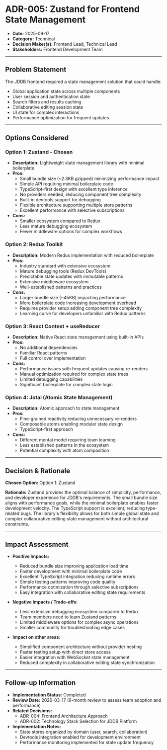 # ADR-005: Zustand for Frontend State Management

- **Date:** 2025-09-17
- **Category:** Technical
- **Decision Maker(s):** Frontend Lead, Technical Lead
- **Stakeholders:** Frontend Development Team

---

## Problem Statement

The JDDB frontend required a state management solution that could handle:
- Global application state across multiple components
- User session and authentication state
- Search filters and results caching
- Collaborative editing session state
- UI state for complex interactions
- Performance optimization for frequent updates

---

## Options Considered

### Option 1: Zustand - Chosen

- **Description:** Lightweight state management library with minimal boilerplate
- **Pros:**
    - Small bundle size (~2.3KB gzipped) minimizing performance impact
    - Simple API requiring minimal boilerplate code
    - TypeScript-first design with excellent type inference
    - No providers needed, reducing component tree complexity
    - Built-in devtools support for debugging
    - Flexible architecture supporting multiple store patterns
    - Excellent performance with selective subscriptions
- **Cons:**
    - Smaller ecosystem compared to Redux
    - Less mature debugging ecosystem
    - Fewer middleware options for complex workflows

### Option 2: Redux Toolkit

- **Description:** Modern Redux implementation with reduced boilerplate
- **Pros:**
    - Industry standard with extensive ecosystem
    - Mature debugging tools (Redux DevTools)
    - Predictable state updates with immutable patterns
    - Extensive middleware ecosystem
    - Well-established patterns and practices
- **Cons:**
    - Larger bundle size (~45KB) impacting performance
    - More boilerplate code increasing development overhead
    - Requires provider setup adding component tree complexity
    - Learning curve for developers unfamiliar with Redux patterns

### Option 3: React Context + useReducer

- **Description:** Native React state management using built-in APIs
- **Pros:**
    - No additional dependencies
    - Familiar React patterns
    - Full control over implementation
- **Cons:**
    - Performance issues with frequent updates causing re-renders
    - Manual optimization required for complex state trees
    - Limited debugging capabilities
    - Significant boilerplate for complex state logic

### Option 4: Jotai (Atomic State Management)

- **Description:** Atomic approach to state management
- **Pros:**
    - Fine-grained reactivity reducing unnecessary re-renders
    - Composable atoms enabling modular state design
    - TypeScript-first approach
- **Cons:**
    - Different mental model requiring team learning
    - Less established patterns in the ecosystem
    - Potential complexity with atom composition

---

## Decision & Rationale

**Chosen Option:** Option 1: Zustand

**Rationale:**
Zustand provides the optimal balance of simplicity, performance, and developer experience for JDDB's requirements. The small bundle size aligns with performance goals, while the minimal boilerplate enables faster development velocity. The TypeScript support is excellent, reducing type-related bugs. The library's flexibility allows for both simple global state and complex collaborative editing state management without architectural constraints.

---

## Impact Assessment

- **Positive Impacts:**
    - Reduced bundle size improving application load time
    - Faster development with minimal boilerplate code
    - Excellent TypeScript integration reducing runtime errors
    - Simple testing patterns improving code quality
    - Performance optimization through selective subscriptions
    - Easy integration with collaborative editing state requirements

- **Negative Impacts / Trade-offs:**
    - Less extensive debugging ecosystem compared to Redux
    - Team members need to learn Zustand patterns
    - Limited middleware options for complex async operations
    - Smaller community for troubleshooting edge cases

- **Impact on other areas:**
    - Simplified component architecture without provider nesting
    - Faster testing setup with direct store access
    - Easier integration with WebSocket state management
    - Reduced complexity in collaborative editing state synchronization

---

## Follow-up Information

- **Implementation Status:** Completed
- **Review Date:** 2026-03-17 (6-month review to assess team adoption and performance)
- **Related Decisions:**
    - ADR-004: Frontend Architecture Approach
    - ADR-002: Technology Stack Selection for JDDB Platform
- **Implementation Notes:**
    - State stores organized by domain (user, search, collaboration)
    - Devtools integration enabled for development environment
    - Performance monitoring implemented for state update frequency
